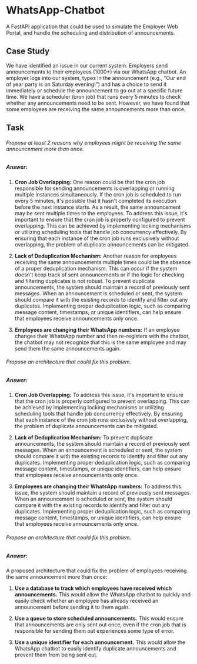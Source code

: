 # WhatsApp-Chatbot
A FastAPI application that could be used to simulate the Employer Web Portal, and handle the scheduling and distribution of announcements.

## Case Study
We have identified an issue in our current system. Employers send announcements to
their employees (1000+) via our WhatsApp chatbot. An employer logs into our system,
types in the announcement (e.g., "Our end of year party is on Saturday evening!") and has
a choice to send it immediately or schedule the announcement to go out at a specific
future time. We have a scheduler (cron job) that runs every 5 minutes to check whether
any announcements need to be sent. However, we have found that some employees are
receiving the same announcements more than once.

## Task

###### Propose at least 2 reasons why employees might be receiving the same announcement more than once.

##### Answer:

1. **Cron Job Overlapping:**
   One reason could be that the cron job responsible for sending announcements is overlapping or running multiple instances simultaneously. If the cron job is scheduled to run every 5 minutes, it's possible that it hasn't completed its execution before the next instance starts. As a result, the same announcement may be sent multiple times to the employees. To address this issue, it's important to ensure that the cron job is properly configured to prevent overlapping. This can be achieved by implementing locking mechanisms or utilizing scheduling tools that handle job concurrency effectively. By ensuring that each instance of the cron job runs exclusively without overlapping, the problem of duplicate announcements can be mitigated.

2. **Lack of Deduplication Mechanism:**
   Another reason for employees receiving the same announcements multiple times could be the absence of a proper deduplication mechanism. This can occur if the system doesn't keep track of sent announcements or if the logic for checking and filtering duplicates is not robust. To prevent duplicate announcements, the system should maintain a record of previously sent messages. When an announcement is scheduled or sent, the system should compare it with the existing records to identify and filter out any duplicates. Implementing proper deduplication logic, such as comparing message content, timestamps, or unique identifiers, can help ensure that employees receive announcements only once.

3. **Employees are changing their
   WhatsApp numbers:**
   If an employee changes their WhatsApp number and then re-registers with the chatbot, the chatbot may not recognize that this is the same employee and may send them the same announcements again.

###### Propose an architecture that could fix this problem.

##### Answer:

1. **Cron Job Overlapping:**
   To address this issue, it's important to ensure that the cron job is properly configured to prevent overlapping. This can be achieved by implementing locking mechanisms or utilizing scheduling tools that handle job concurrency effectively. By ensuring that each instance of the cron job runs exclusively without overlapping, the problem of duplicate announcements can be mitigated.

2. **Lack of Deduplication Mechanism:**
   To prevent duplicate announcements, the system should maintain a record of previously sent messages. When an announcement is scheduled or sent, the system should compare it with the existing records to identify and filter out any duplicates. Implementing proper deduplication logic, such as comparing message content, timestamps, or unique identifiers, can help ensure that employees receive announcements only once.

3. **Employees are changing their
   WhatsApp numbers:**
   To address this issue, the system should maintain a record of previously sent messages. When an announcement is scheduled or sent, the system should compare it with the existing records to identify and filter out any duplicates. Implementing proper deduplication logic, such as comparing message content, timestamps, or unique identifiers, can help ensure that employees receive announcements only once.

###### Propose an architecture that could fix this problem.

##### Answer:
A proposed architecture that could fix the problem of employees receiving the same announcement more than once:

1. **Use a database to track which employees have received which announcements.** This would allow the WhatsApp chatbot to quickly and easily check whether an employee has already received an announcement before sending it to them again.

2. **Use a queue to store scheduled announcements.** This would ensure that announcements are only sent out once, even if the cron job that is responsible for sending them out experiences some type of error.

3. **Use a unique identifier for each announcement.** This would allow the WhatsApp chatbot to easily identify duplicate announcements and prevent them from being sent out.

